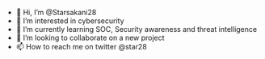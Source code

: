 - 👋 Hi, I’m @Starsakani28
- 👀 I’m interested in cybersecurity
- 🌱 I’m currently learning SOC, Security awareness and threat intelligence
- 💞️ I’m looking to collaborate on a new project
- 📫 How to reach me on twitter @star28

<!---
Starsakani28/Starsakani28 is a ✨ special ✨ repository because its `README.md` (this file) appears on your GitHub profile.
You can click the Preview link to take a look at your changes.
--->
